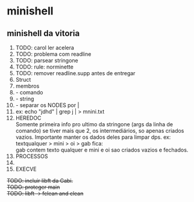 # minishell
## minishell da vitoria

<ol>
  <li>TODO: carol ler acelera</li>
  <li>TODO: problema com readline</li>
  <li>TODO: parsear stringone</li>
  <li>TODO: rule: norminette</li>
  <li>TODO: remover readline.supp antes de entregar</li>
 
  <li>Struct </li>
  <li>membros </li>
  <li> - comando </li>
  <li> - string </li>
  <li> - separar os NODES por | </li>
  <li> ex: echo "jdhd" | grep j | > mnini.txt </li>

  <li> HEREDOC </li>
    Somente primeira info pro ultimo da stringone (args da linha de comando)
    se tiver mais que 2, os intermediários, so apenas criados vazios. Importante manter os dados deles para limpar dps.
    ex: textqualquer > mini > oi > gab
    fica: <br>
gab contem texto qualquer
e mini e oi sao criados vazios e fechados.
<br>

  <li> PROCESSOS </li>
  <li>  </li>

  <li> EXECVE </li>

  


</ol>

~~TODO: incluir libft da Gabi.~~ <br>
~~TODO: proteger main~~ <br>
~~TODO: libft -> fclean and clean~~ <br>